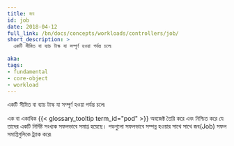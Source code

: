 ```yaml
---
title: জব
id: job
date: 2018-04-12
full_link: /bn/docs/concepts/workloads/controllers/job/
short_description: >
  একটি সীমিত বা ব্যাচ টাস্ক যা সম্পূর্ণ হওয়া পর্যন্ত চলে৷

aka: 
tags:
- fundamental
- core-object
- workload
---
```

 একটি সীমিত বা ব্যাচ টাস্ক যা সম্পূর্ণ হওয়া পর্যন্ত চলে৷

<!--more--> 

এক বা একাধিক {{< glossary_tooltip term_id="pod" >}} অবজেক্ট তৈরি করে এবং নিশ্চিত করে যে তাদের একটি নির্দিষ্ট সংখ্যক সফলভাবে সমাপ্ত হয়েছে। পডগুলো সফলভাবে সম্পন্ন হওয়ার সাথে সাথে জব(Job) সফল সমাপ্তিগুলিকে ট্র্যাক করে৷
